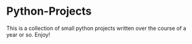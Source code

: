 # Python-Projects
This is a collection of small python projects written over the course of a year or so.
Enjoy!
